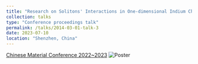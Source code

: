 ```yaml
---
title: "Research on Solitons' Interactions in One-dimensional Indium Chains on Si(111) Surfaces"
collection: talks
type: "Conference proceedings talk"
permalink: /talks/2014-03-01-talk-3
date: 2023-07-10
location: "Shenzhen, China"
---
```

[Chinese Material Conference 2022~2023](https://cmc2022-2023.scimeeting.cn/en/web/index/13265)
![Poster](https://Steven-Yorn.github.io/files/soposter.png)

